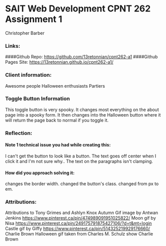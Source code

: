 # SAIT Web Development CPNT 262 Assignment 1
Christopher Barber

### Links:
####Github Repo:
https://github.com/13retonnian/cpnt262-a1
####Github Pages Site:
https://13retonnian.github.io/cpnt262-a1/

### Client information:
Awesome people
Halloween enthusiasts
Partiers

### Toggle Button Information
This toggle button is very spooky. It changes most everything on the about page into a spooky form. It then changes into the Halloween button where it will return the page back to normal if you toggle it. 

### Reflection:
#### Note 1 technical issue you had while creating this:
I can't get the button to look like a button. The text goes off center when I click it and I'm not sure why.. The text on the paragraphs isn't clamping.
#### How did you approach solving it:
changes the border width. changed the button's class. changed from px to em.

### Attributions:
Attributions to Tony Grimes and Ashlyn Knox
Autumn Gif image by Antwan Jenkins https://www.pinterest.ca/pin/474989091951025822/
Moon gif by Nisa https://www.pinterest.ca/pin/249175791875427106/?d=t&mt=login
Castle gif by Giffy https://www.pinterest.ca/pin/514325219929176660/
Charlie Brown Halloween gif taken from Charles M. Schulz show Charlie Brown
